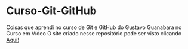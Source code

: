 # Curso-Git-GitHub
 Coisas que aprendi no curso de Git e GitHub do Gustavo Guanabara no Curso em Vídeo
 O site criado nesse repositório pode ser visto clicando [Aqui!](https://pedromodolobo.github.io/Curso-Git-GitHub/curso-html.html)
